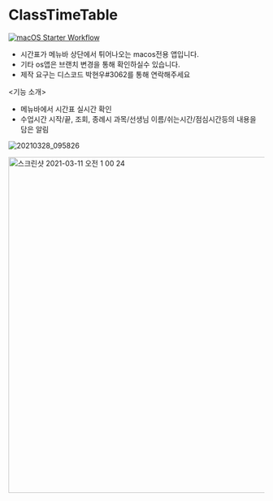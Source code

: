 # ClassTimeTable

[![macOS Starter Workflow](https://github.com/hyunwoo6321/ClassTimeTable/actions/workflows/macOS.yml/badge.svg?branch=macos)](https://github.com/hyunwoo6321/ClassTimeTable/actions/workflows/macOS.yml)

- 시간표가 메뉴바 상단에서 튀어나오는 macos전용 앱입니다.
- 기타 os앱은 브랜치 변경을 통해 확인하실수 있습니다.
- 제작 요구는 디스코드 박현우#3062를 통해 연락해주세요

<기능 소개>
- 메뉴바에서 시간표 실시간 확인
- 수업시간 시작/끝, 조회, 종례시 과목/선생님 이름/쉬는시간/점심시간등의 내용을 담은 알림

![20210328_095826](https://user-images.githubusercontent.com/65493966/112739092-4c2b8700-8fac-11eb-8fc5-089cb00b3097.png)

<img width="662" alt="스크린샷 2021-03-11 오전 1 00 24" src="https://user-images.githubusercontent.com/65493966/110658639-30cb2880-8205-11eb-96a7-ea2f70f8be57.png">
